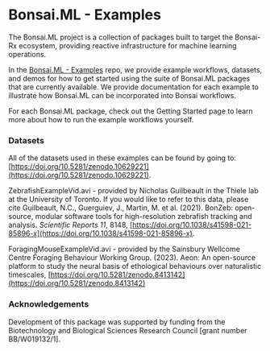 # Bonsai.ML - Examples

The Bonsai.ML project is a collection of packages built to target the Bonsai-Rx ecosystem, providing reactive infrastructure for machine learning operations.

In the [Bonsai.ML - Examples](https://github.com/bonsai-rx/machinelearning-examples) repo, we provide example workflows, datasets, and demos for how to get started using the suite of Bonsai.ML packages that are currently available. We provide documentation for each example to illustrate how Bonsai.ML can be incorporated into Bonsai workflows.

For each Bonsai.ML package, check out the Getting Started page to learn more about how to run the example workflows yourself.

### Datasets

All of the datasets used in these examples can be found by going to: [https://doi.org/10.5281/zenodo.10629221](https://doi.org/10.5281/zenodo.10629221). 

ZebrafishExampleVid.avi - provided by Nicholas Guilbeault in the Thiele lab at the University of Toronto. If you would like to refer to this data, please cite Guilbeault, N.C., Guerguiev, J., Martin, M. et al. (2021). BonZeb: open-source, modular software tools for high-resolution zebrafish tracking and analysis. *Scientific Reports* *11*, 8148, [https://doi.org/10.1038/s41598-021-85896-x](https://doi.org/10.1038/s41598-021-85896-x).

ForagingMouseExampleVid.avi - provided by the Sainsbury Wellcome Centre Foraging Behaviour Working Group. (2023). Aeon: An open-source platform to study the neural basis of ethological behaviours over naturalistic timescales, [https://doi.org/10.5281/zenodo.8413142](https://doi.org/10.5281/zenodo.8413142)

### Acknowledgements

Development of this package was supported by funding from the Biotechnology and Biological Sciences Research Council [grant number BB/W019132/1].
